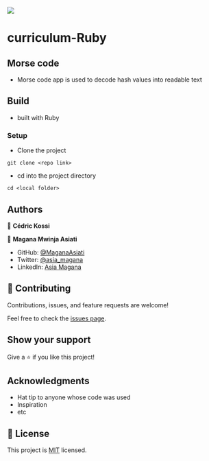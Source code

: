 ![](https://img.shields.io/badge/Microverse-blueviolet)

# curriculum-Ruby

## Morse code

- Morse code app is used to decode hash values into readable text

## Build

- built with Ruby
### Setup

- Clone the project
```terminal
git clone <repo link>
```

- cd into the project directory
```terminal
cd <local folder>
```
## Authors

👤 **Cédric Kossi**

👤 **Magana Mwinja Asiati**

- GitHub: [@MaganaAsiati ](https://github.com/MaganaAsiati)
- Twitter: [@asia_magana](https://twitter.com/asia_magana)
- LinkedIn: [Asia Magana](https://www.linkedin.com/in/asia-magana-60b451200/)


## 🤝 Contributing

Contributions, issues, and feature requests are welcome!

Feel free to check the [issues page](../../issues/).

## Show your support

Give a ⭐️ if you like this project!

## Acknowledgments

- Hat tip to anyone whose code was used
- Inspiration
- etc

## 📝 License

This project is [MIT](./MIT.md) licensed.